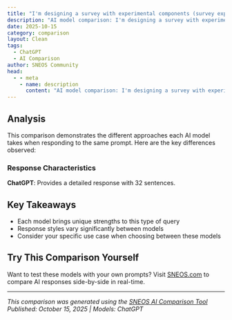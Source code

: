 ```yaml
---
title: "I'm designing a survey with experimental components (survey experiment). Help me: 1) Embed randomization within survey"
description: "AI model comparison: I'm designing a survey with experimental components (survey experiment). Help me: 1) Embed randomiza..."
date: 2025-10-15
category: comparison
layout: Clean
tags:
  - ChatGPT
  - AI Comparison
author: SNEOS Community
head:
  - - meta
    - name: description
      content: "AI model comparison: I'm designing a survey with experimental components (survey experiment). Help me: 1) Embed randomization within survey..."
---
```


<ChatComparison
  title="I'm designing a survey with experimental components (survey experiment). Help me: 1) Embed randomization within survey"
  prompt="I'm designing a survey with experimental components (survey experiment). Help me: 1) Embed randomization within survey"
  :responses='{"ChatGPT": "Designing a survey with experimental components can be an effective way to test hypotheses or understand the impact of different conditions on participant responses. Here\u0027s how to embed randomization within your survey:\n\n### Step 1: Define Your Treatment Groups\n- **Identify Variables:** Determine which variables you want to experiment with. These could be different messages, product descriptions, or scenarios.\n- **Treatment Levels:** Create the different levels of each variable that you want to test.\n\n### Step 2: Use Randomization Techniques\n- **Random Assignment:** Use randomization to assign participants to different treatment groups. This ensures that the groups are comparable and that any differences in responses can be attributed to the treatments rather than other factors.\n  \n  There are several ways to implement randomization:\n  \n1. **Online Survey Platforms:** Many survey tools like Qualtrics, SurveyMonkey, or Google Forms have built-in randomization features. You can set up your questions or blocks of questions to appear in a randomly assigned order.\n  \n2. **Randomization Logic:**\n   - **Random Number Generator:** Use a random number generator to assign each participant to a group or treatment. For example, if you have 3 treatments, you can generate a random number (1\u20133) and assign participants based on that number.\n   - **Shuffling Options:** If you\u0027re presenting a list of items or questions (e.g., product features), randomize the order in which these items are presented. \n\n### Step 3: Implementing Randomization in Your Survey\n1. **Create Question Blocks:**\n   - Divide your survey into blocks that correspond to each treatment or condition.\n  \n2. **Random Assignment:**\n   - **Example with Qualtrics:**\n     - Use Display Logic to show different blocks based on a randomly generated variable (e.g., \u0022Treatment Group\u0022).\n     - Set up a Randomizer within your survey flow to direct participants to one of the treatment blocks.\n\n3. **Counterbalancing (if needed):** \n   - If you have multiple conditions or factors, consider counterbalancing to ensure that each condition is tested equally across participants. This can be done by rotating the order of conditions for different groups.\n\n### Step 4: Collect and Analyze Data\n- Ensure that your survey captures which treatment group each participant belongs to (you can do this with hidden fields or by including the randomization as part of the survey design).\n- After data collection, use statistical analysis to compare the responses across different treatment groups to determine significant effects.\n\n### Example Setup\nImagine you are testing two marketing messages (Message A and Message B):\n- **Step 1:** Create two blocks of questions, one with Message A and the other with Message B.\n- **Step 2:** In your survey tool, use randomization to assign half of the participants to Message A and the other half to Message B.\n- **Step 3:** Collect responses and include a question at the end asking which message they preferred, along with other relevant survey questions.\n\n### Conclusion\nBy embedding randomization thoughtfully into your survey design, you can conduct effective experimental research that provides robust insights into the effects of different conditions on participant responses. Make sure to pilot test your survey to refine the randomization process before rolling it out to your full audience."}' published-date="{DateTime.UtcNow:HH:mm}"
/>

## Analysis

This comparison demonstrates the different approaches each AI model takes when responding to the same prompt. Here are the key differences observed:

### Response Characteristics

**ChatGPT**: Provides a detailed response with 32 sentences. 

## Key Takeaways

- Each model brings unique strengths to this type of query
- Response styles vary significantly between models
- Consider your specific use case when choosing between these models

## Try This Comparison Yourself

Want to test these models with your own prompts? Visit [SNEOS.com](https://sneos.com) to compare AI responses side-by-side in real-time.

---

*This comparison was generated using the [SNEOS AI Comparison Tool](https://sneos.com)*
*Published: October 15, 2025 | Models: ChatGPT*
